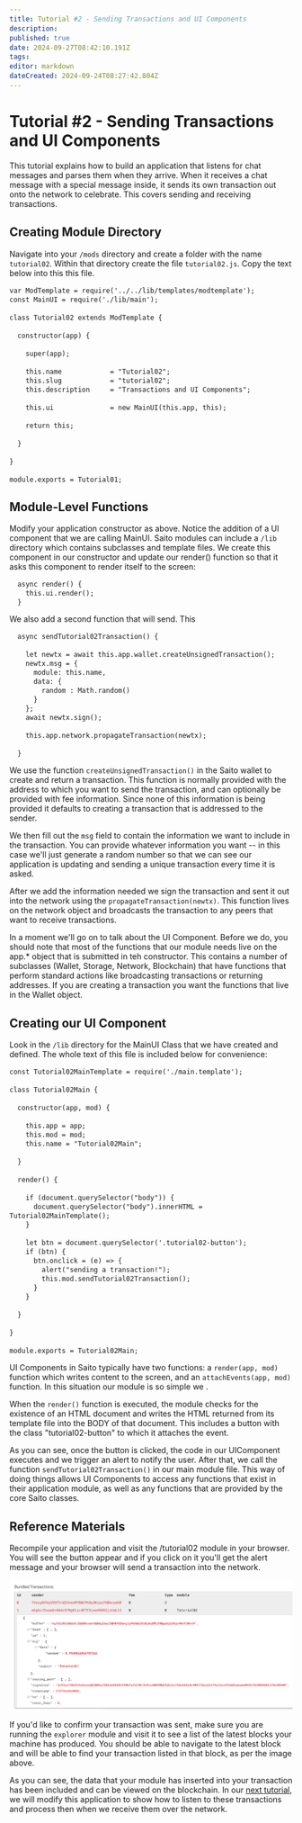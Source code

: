 ```yaml
---
title: Tutorial #2 - Sending Transactions and UI Components
description: 
published: true
date: 2024-09-27T08:42:10.191Z
tags: 
editor: markdown
dateCreated: 2024-09-24T08:27:42.804Z
---
```


# Tutorial #2 - Sending Transactions and UI Components

This tutorial explains how to build an application that listens for chat messages and parses them when they arrive. When it receives a chat message with a special message inside, it sends its own transaction out onto the network to celebrate. This covers sending and receiving transactions.

## Creating Module Directory

Navigate into your ```/mods``` directory and create a folder with the name ```tutorial02```. Within that directory create the file ```tutorial02.js```. Copy the text below into this this file.

```
var ModTemplate = require('../../lib/templates/modtemplate');
const MainUI = require('./lib/main');

class Tutorial02 extends ModTemplate {

  constructor(app) {

    super(app);

    this.name            = "Tutorial02";
    this.slug            = "tutorial02";
    this.description     = "Transactions and UI Components";

    this.ui              = new MainUI(this.app, this);

    return this;

  }

}

module.exports = Tutorial01;
```

## Module-Level Functions

Modify your application constructor as above. Notice the addition of a UI component that we are calling MainUI. Saito modules can include a ```/lib``` directory which contains subclasses and template files. We create this component in our constructor and update our render() function so that it asks this component to render itself to the screen:

```
  async render() {
    this.ui.render();
  }
  ```

We also add a second function that will send. This 

```
  async sendTutorial02Transaction() {

    let newtx = await this.app.wallet.createUnsignedTransaction();
    newtx.msg = {
      module: this.name,
      data: {
        random : Math.random()
      }
    };
    await newtx.sign();

    this.app.network.propagateTransaction(newtx);

  }
```

We use the function ```createUnsignedTransaction()``` in the Saito wallet to create and return a transaction. This function is normally provided with the address to which you want to send the transaction, and can optionally be provided with fee information. Since none of this information is being provided it defaults to creating a transaction that is addressed to the sender. 

We then fill out the ```msg``` field to contain the information we want to include in the transaction. You can provide whatever information you want -- in this case we'll just generate a random number so that we can see our application is updating and sending a unique transaction every time it is asked.

After we add the information needed we sign the transaction and sent it out into the network using the ```propagateTransaction(newtx)```. This function lives on the network object and broadcasts the transaction to any peers that want to receive transactions.

In a moment we'll go on to talk about the UI Component. Before we do, you should note that most of the functions that our module needs live on the app.* object that is submitted in teh constructor. This contains a number of subclasses (Wallet, Storage, Network, Blockchain) that have functions that perform standard actions like broadcasting transactions or returning addresses. If you are creating a transaction you want the functions that live in the Wallet object.

## Creating our UI Component

Look in the ```/lib``` directory for the MainUI Class that we have created and defined. The whole text of this file is included below for convenience:

```
const Tutorial02MainTemplate = require('./main.template');

class Tutorial02Main {

  constructor(app, mod) {

    this.app = app;
    this.mod = mod;
    this.name = "Tutorial02Main";

  }

  render() {

    if (document.querySelector("body")) {
      document.querySelector("body").innerHTML = Tutorial02MainTemplate();
    }

    let btn = document.querySelector('.tutorial02-button');
    if (btn) {
      btn.onclick = (e) => {
        alert("sending a transaction!");
        this.mod.sendTutorial02Transaction();
      }
    }

  }

}

module.exports = Tutorial02Main;
```

UI Components in Saito typically have two functions: a ```render(app, mod)``` function which writes content to the screen, and an ```attachEvents(app, mod)``` function. In this situation our module is so simple we .

When the ```render()``` function is executed, the module checks for the existence of an HTML document and writes the HTML returned from its template file into the BODY of that document. This includes a button with the class "tutorial02-button" to which it attaches the event.

As you can see, once the button is clicked, the code in our UIComponent executes and we trigger an alert to notify the user. After that, we call the function ```sendTutorial02Transaction()``` in our main module file. This way of doing things allows UI Components to access any functions that exist in their application module, as well as any functions that are provided by the core Saito classes.

## Reference Materials

Recompile your application and visit the /tutorial02 module in your browser. You will see the button appear and if you click on it you'll get the alert message and your browser will send a transaction into the network.

<img src="/tutorials/explorer.png" style="width:600px" />

If you'd like to confirm your transaction was sent, make sure you are running the ```explorer``` module and visit it to see a list of the latest blocks your machine has produced. You should be able to navigate to the latest block and will be able to find your transaction listed in that block, as per the image above.

As you can see, the data that your module has inserted into your transaction has been included and can be viewed on the blockchain. In our [next tutorial](/tech/tutorial/03), we will modify this application to show how to listen to these transactions and process then when we receive them over the network.


